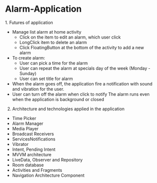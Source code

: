 # Alarm-Application

1. Futures of application       
- Manage list alarm at home activity          
  + Click on the item to edit an alarm, which user click          
  + LongClick item to delete an alarm          
  + Click FloatingButton at the bottom of the activity to add a new alarm       
- To create alarm:          
  + User can pick a time for the alarm          
  + User can repeat the alarm at specials day of the week (Monday - Sunday)          
  + User can set title for alarm       
- When the alarm goes off, the application fire a notification with sound and vibration for the user.       
- User can turn off the alarm when click to notify The alarm runs even when the application is background or closed       

2. Architecture and technologies applied in the application     
- Time Picker      
- Alarm Manager      
- Media Player      
- Broadcast Receivers    
- ServicesNotifications      
- Vibrator      
- Intent, Pending Intent      
- MVVM architecture      
- LiveData, Observer and Repository      
- Room database      
- Activities and Fragments      
- Navigation Architecture Component 


